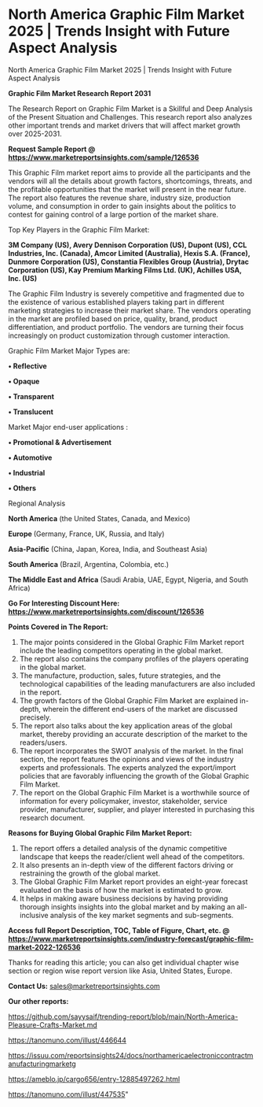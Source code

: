 # North America Graphic Film Market 2025 | Trends Insight with Future Aspect Analysis
North America Graphic Film Market 2025 | Trends Insight with Future Aspect Analysis

<strong>Graphic Film Market Research Report 2031</strong>

The Research Report on Graphic Film Market is a Skillful and Deep Analysis of the Present Situation and Challenges. This research report also analyzes other important trends and market drivers that will affect market growth over 2025-2031.

<strong>Request Sample Report @ <a href=https://www.marketreportsinsights.com/sample/126536>https://www.marketreportsinsights.com/sample/126536</a></strong>

This Graphic Film market report aims to provide all the participants and the vendors will all the details about growth factors, shortcomings, threats, and the profitable opportunities that the market will present in the near future. The report also features the revenue share, industry size, production volume, and consumption in order to gain insights about the politics to contest for gaining control of a large portion of the market share.

Top Key Players in the Graphic Film Market:

<strong>3M Company (US), Avery Dennison Corporation (US), Dupont (US), CCL Industries, Inc. (Canada), Amcor Limited (Australia), Hexis S.A. (France), Dunmore Corporation (US), Constantia Flexibles Group (Austria), Drytac Corporation (US), Kay Premium Marking Films Ltd. (UK), Achilles USA, Inc. (US)</strong>

The Graphic Film Industry is severely competitive and fragmented due to the existence of various established players taking part in different marketing strategies to increase their market share. The vendors operating in the market are profiled based on price, quality, brand, product differentiation, and product portfolio. The vendors are turning their focus increasingly on product customization through customer interaction.

Graphic Film Market Major Types are:

<strong>• Reflective

• Opaque

• Transparent

• Translucent</strong>

Market Major end-user applications :

<strong>• Promotional & Advertisement 

• Automotive

• Industrial

• Others</strong>

Regional Analysis

</u><strong><b>North America</b></strong> (the United States, Canada, and Mexico)

<strong><b>Europe </b></strong>(Germany, France, UK, Russia, and Italy)

<strong><b>Asia-Pacific</b></strong> (China, Japan, Korea, India, and Southeast Asia)

<strong><b>South America</b></strong> (Brazil, Argentina, Colombia, etc.)

<strong><b>The Middle East and Africa</b></strong> (Saudi Arabia, UAE, Egypt, Nigeria, and South Africa)

<strong>Go For Interesting Discount Here: <a href=https://www.marketreportsinsights.com/discount/126536>https://www.marketreportsinsights.com/discount/126536</a></strong>

<strong>Points Covered in The Report:</strong>
<ol>
  <li>The major points considered in the Global Graphic Film Market report include the leading competitors operating in the global market.</li>
  <li>The report also contains the company profiles of the players operating in the global market.</li>
  <li>The manufacture, production, sales, future strategies, and the technological capabilities of the leading manufacturers are also included in the report.</li>
  <li>The growth factors of the Global Graphic Film Market are explained in-depth, wherein the different end-users of the market are discussed precisely.</li>
  <li>The report also talks about the key application areas of the global market, thereby providing an accurate description of the market to the readers/users.</li>
  <li>The report incorporates the SWOT analysis of the market. In the final section, the report features the opinions and views of the industry experts and professionals. The experts analyzed the export/import policies that are favorably influencing the growth of the Global Graphic Film Market.</li>
  <li>The report on the Global Graphic Film Market is a worthwhile source of information for every policymaker, investor, stakeholder, service provider, manufacturer, supplier, and player interested in purchasing this research document.</li>
</ol>
<strong>Reasons for Buying Global Graphic Film Market Report:</strong>

<ol>
  <li>The report offers a detailed analysis of the dynamic competitive landscape that keeps the reader/client well ahead of the competitors.</li>
  <li>It also presents an in-depth view of the different factors driving or restraining the growth of the global market.</li>
  <li>The Global Graphic Film Market report provides an eight-year forecast evaluated on the basis of how the market is estimated to grow.</li>
  <li>It helps in making aware business decisions by having providing thorough insights insights into the global market and by making an all-inclusive analysis of the key market segments and sub-segments.</li>
</ol>
<strong>Access full Report Description, TOC, Table of Figure, Chart, etc. @ <a href=https://www.marketreportsinsights.com/industry-forecast/graphic-film-market-2022-126536>https://www.marketreportsinsights.com/industry-forecast/graphic-film-market-2022-126536</a></strong>


Thanks for reading this article; you can also get individual chapter wise section or region wise report version like Asia, United States, Europe.

<strong>Contact Us:</strong>
sales@marketreportsinsights.com

<strong>Our other reports:</strong>

<a href=https://github.com/sayysaif/trending-report/blob/main/North-America-Pleasure-Crafts-Market.md>https://github.com/sayysaif/trending-report/blob/main/North-America-Pleasure-Crafts-Market.md</a>

<a href=https://tanomuno.com/illust/446644>https://tanomuno.com/illust/446644</a>

<a href=https://issuu.com/reportsinsights24/docs/northamericaelectroniccontractmanufacturingmarketg>https://issuu.com/reportsinsights24/docs/northamericaelectroniccontractmanufacturingmarketg</a>

<a href=https://ameblo.jp/cargo656/entry-12885497262.html>https://ameblo.jp/cargo656/entry-12885497262.html</a>

<a href=https://tanomuno.com/illust/447535>https://tanomuno.com/illust/447535</a>"
